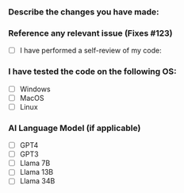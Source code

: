 ### Describe the changes you have made:

### Reference any relevant issue (Fixes #123)

- [ ] I have performed a self-review of my code:

### I have tested the code on the following OS:
- [ ] Windows
- [ ] MacOS
- [ ] Linux

### AI Language Model (if applicable)
- [ ] GPT4
- [ ] GPT3
- [ ] Llama 7B
- [ ] Llama 13B
- [ ] Llama 34B
